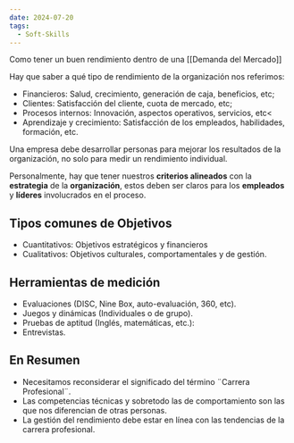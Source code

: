 ```yaml
---
date: 2024-07-20
tags:
  - Soft-Skills
---
```


Como tener un buen rendimiento dentro de una [[Demanda del Mercado]]

Hay que saber a qué tipo de rendimiento de la organización nos referimos:

- Financieros: Salud, crecimiento, generación de caja, beneficios, etc;
- Clientes: Satisfacción del cliente, cuota de mercado, etc;
- Procesos internos: Innovación, aspectos operativos, servicios, etc<
- Aprendizaje y crecimiento: Satisfacción de los empleados, habilidades, formación, etc.

Una empresa debe desarrollar personas para mejorar los resultados de la organización, no solo para medir un rendimiento individual.

Personalmente, hay que tener nuestros **criterios alineados** con la **estrategia** de la **organización**, estos deben ser claros para los **empleados** y **líderes** involucrados en el proceso.

## Tipos comunes de Objetivos
- Cuantitativos: Objetivos estratégicos y financieros
- Cualitativos: Objetivos culturales, comportamentales y de gestión.

## Herramientas de medición
- Evaluaciones (DISC, Nine Box, auto-evaluación, 360, etc).
- Juegos y dinámicas (Individuales o de grupo).
- Pruebas de aptitud (Inglés, matemáticas, etc.):
- Entrevistas.
## En Resumen
- Necesitamos reconsiderar el significado del término ¨Carrera Profesional¨.
- Las competencias técnicas y sobretodo las de comportamiento son las que nos diferencian de otras personas.
- La gestión del rendimiento debe estar en línea con las tendencias de la carrera profesional.